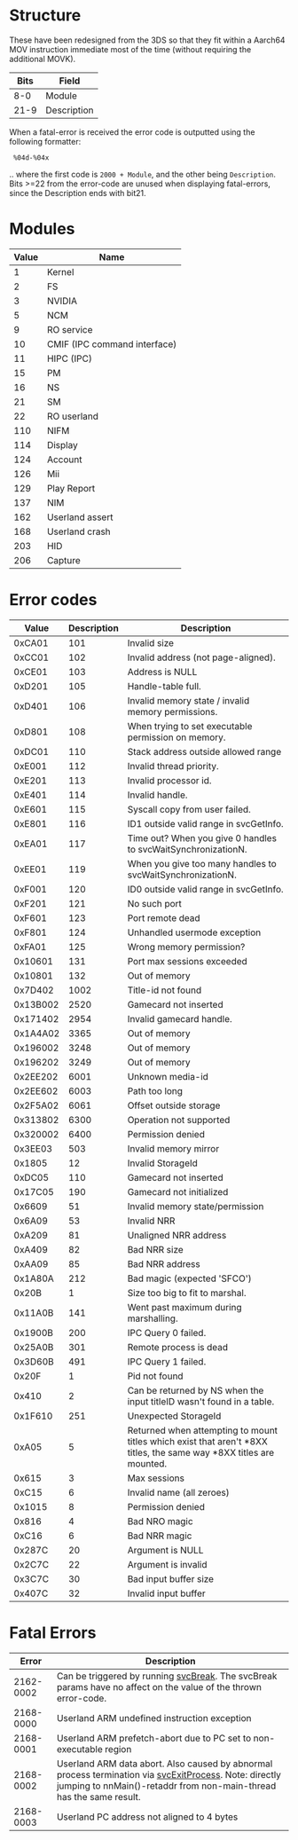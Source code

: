 # Structure

These have been redesigned from the 3DS so that they fit within a
Aarch64 MOV instruction immediate most of the time (without requiring
the additional MOVK).

| Bits | Field       |
| ---- | ----------- |
| 8-0  | Module      |
| 21-9 | Description |

When a fatal-error is received the error code is outputted using the
following formatter:

` %04d-%04x`

.. where the first code is `2000 + Module`, and the other being
`Description`. Bits \>=22 from the error-code are unused when displaying
fatal-errors, since the Description ends with bit21.

# Modules

| Value | Name                         |
| ----- | ---------------------------- |
| 1     | Kernel                       |
| 2     | FS                           |
| 3     | NVIDIA                       |
| 5     | NCM                          |
| 9     | RO service                   |
| 10    | CMIF (IPC command interface) |
| 11    | HIPC (IPC)                   |
| 15    | PM                           |
| 16    | NS                           |
| 21    | SM                           |
| 22    | RO userland                  |
| 110   | NIFM                         |
| 114   | Display                      |
| 124   | Account                      |
| 126   | Mii                          |
| 129   | Play Report                  |
| 137   | NIM                          |
| 162   | Userland assert              |
| 168   | Userland crash               |
| 203   | HID                          |
| 206   | Capture                      |

# Error codes

| Value    | Description | Description                                                                                                           |
| -------- | ----------- | --------------------------------------------------------------------------------------------------------------------- |
| 0xCA01   | 101         | Invalid size                                                                                                          |
| 0xCC01   | 102         | Invalid address (not page-aligned).                                                                                   |
| 0xCE01   | 103         | Address is NULL                                                                                                       |
| 0xD201   | 105         | Handle-table full.                                                                                                    |
| 0xD401   | 106         | Invalid memory state / invalid memory permissions.                                                                    |
| 0xD801   | 108         | When trying to set executable permission on memory.                                                                   |
| 0xDC01   | 110         | Stack address outside allowed range                                                                                   |
| 0xE001   | 112         | Invalid thread priority.                                                                                              |
| 0xE201   | 113         | Invalid processor id.                                                                                                 |
| 0xE401   | 114         | Invalid handle.                                                                                                       |
| 0xE601   | 115         | Syscall copy from user failed.                                                                                        |
| 0xE801   | 116         | ID1 outside valid range in svcGetInfo.                                                                                |
| 0xEA01   | 117         | Time out? When you give 0 handles to svcWaitSynchronizationN.                                                         |
| 0xEE01   | 119         | When you give too many handles to svcWaitSynchronizationN.                                                            |
| 0xF001   | 120         | ID0 outside valid range in svcGetInfo.                                                                                |
| 0xF201   | 121         | No such port                                                                                                          |
| 0xF601   | 123         | Port remote dead                                                                                                      |
| 0xF801   | 124         | Unhandled usermode exception                                                                                          |
| 0xFA01   | 125         | Wrong memory permission?                                                                                              |
| 0x10601  | 131         | Port max sessions exceeded                                                                                            |
| 0x10801  | 132         | Out of memory                                                                                                         |
| 0x7D402  | 1002        | Title-id not found                                                                                                    |
| 0x13B002 | 2520        | Gamecard not inserted                                                                                                 |
| 0x171402 | 2954        | Invalid gamecard handle.                                                                                              |
| 0x1A4A02 | 3365        | Out of memory                                                                                                         |
| 0x196002 | 3248        | Out of memory                                                                                                         |
| 0x196202 | 3249        | Out of memory                                                                                                         |
| 0x2EE202 | 6001        | Unknown media-id                                                                                                      |
| 0x2EE602 | 6003        | Path too long                                                                                                         |
| 0x2F5A02 | 6061        | Offset outside storage                                                                                                |
| 0x313802 | 6300        | Operation not supported                                                                                               |
| 0x320002 | 6400        | Permission denied                                                                                                     |
| 0x3EE03  | 503         | Invalid memory mirror                                                                                                 |
| 0x1805   | 12          | Invalid StorageId                                                                                                     |
| 0xDC05   | 110         | Gamecard not inserted                                                                                                 |
| 0x17C05  | 190         | Gamecard not initialized                                                                                              |
| 0x6609   | 51          | Invalid memory state/permission                                                                                       |
| 0x6A09   | 53          | Invalid NRR                                                                                                           |
| 0xA209   | 81          | Unaligned NRR address                                                                                                 |
| 0xA409   | 82          | Bad NRR size                                                                                                          |
| 0xAA09   | 85          | Bad NRR address                                                                                                       |
| 0x1A80A  | 212         | Bad magic (expected 'SFCO')                                                                                           |
| 0x20B    | 1           | Size too big to fit to marshal.                                                                                       |
| 0x11A0B  | 141         | Went past maximum during marshalling.                                                                                 |
| 0x1900B  | 200         | IPC Query 0 failed.                                                                                                   |
| 0x25A0B  | 301         | Remote process is dead                                                                                                |
| 0x3D60B  | 491         | IPC Query 1 failed.                                                                                                   |
| 0x20F    | 1           | Pid not found                                                                                                         |
| 0x410    | 2           | Can be returned by NS when the input titleID wasn't found in a table.                                                 |
| 0x1F610  | 251         | Unexpected StorageId                                                                                                  |
| 0xA05    | 5           | Returned when attempting to mount titles which exist that aren't \*8XX titles, the same way \*8XX titles are mounted. |
| 0x615    | 3           | Max sessions                                                                                                          |
| 0xC15    | 6           | Invalid name (all zeroes)                                                                                             |
| 0x1015   | 8           | Permission denied                                                                                                     |
| 0x816    | 4           | Bad NRO magic                                                                                                         |
| 0xC16    | 6           | Bad NRR magic                                                                                                         |
| 0x287C   | 20          | Argument is NULL                                                                                                      |
| 0x2C7C   | 22          | Argument is invalid                                                                                                   |
| 0x3C7C   | 30          | Bad input buffer size                                                                                                 |
| 0x407C   | 32          | Invalid input buffer                                                                                                  |

# Fatal Errors

| Error     | Description                                                                                                                                                                                        |
| --------- | -------------------------------------------------------------------------------------------------------------------------------------------------------------------------------------------------- |
| 2162-0002 | Can be triggered by running [svcBreak](SVC.md "wikilink"). The svcBreak params have no affect on the value of the thrown error-code.                                                               |
| 2168-0000 | Userland ARM undefined instruction exception                                                                                                                                                       |
| 2168-0001 | Userland ARM prefetch-abort due to PC set to non-executable region                                                                                                                                 |
| 2168-0002 | Userland ARM data abort. Also caused by abnormal process termination via [svcExitProcess](SVC.md "wikilink"). Note: directly jumping to nnMain()-retaddr from non-main-thread has the same result. |
| 2168-0003 | Userland PC address not aligned to 4 bytes                                                                                                                                                         |
